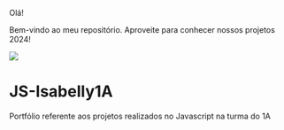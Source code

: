Olá!

Bem-vindo ao meu repositório. Aproveite para conhecer nossos projetos 2024!

![](https://images.app.goo.gl/687XKRUKPGpkCaaV7)

# JS-Isabelly1A
Portfólio referente aos projetos realizados no Javascript na turma do 1A
